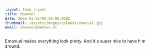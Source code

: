 ```yaml
---
layout: team_layout
title: Emanuel
date: 2002-01-01T00:00:00.000Z
thumbnail: /assets/images/uploads/emanuel.jpg
email: emanuel@beetwo.at
---
```


Emanuel makes everything look pretty. And it's super nice to have him around.
